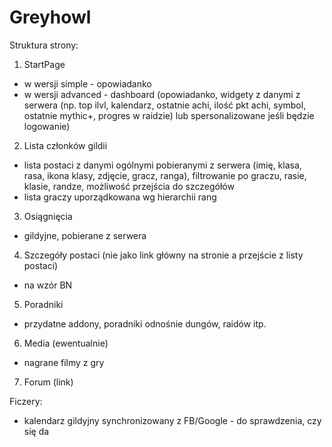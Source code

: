 # Greyhowl

Struktura strony:

 1. StartPage 
 - w wersji simple - opowiadanko
 - w wersji advanced - dashboard (opowiadanko, widgety z danymi z serwera (np. top ilvl, kalendarz, ostatnie achi, ilość pkt achi, symbol, ostatnie mythic+, progres w raidzie) lub spersonalizowane jeśli będzie logowanie)
 
 2. Lista członków gildii
 - lista postaci z danymi ogólnymi pobieranymi z serwera (imię, klasa, rasa, ikona klasy, zdjęcie, gracz, ranga), filtrowanie po graczu, rasie, klasie, randze, możliwość przejścia do szczegółów
 - lista graczy uporządkowana wg hierarchii rang
 
 3. Osiągnięcia
 - gildyjne, pobierane z serwera
 
 4. Szczegóły postaci (nie jako link główny na stronie a przejście z listy postaci)
 - na wzór BN
 
 5. Poradniki
 - przydatne addony, poradniki odnośnie dungów, raidów itp.
 
 6. Media (ewentualnie)
 - nagrane filmy z gry
 
 7. Forum (link)
 
 Ficzery:
 
 - kalendarz gildyjny synchronizowany z FB/Google - do sprawdzenia, czy się da
